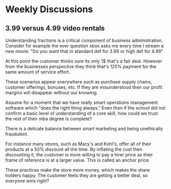 # Weekly Discussions

## 3.99 versus 4.99 video rentals

Understanding fractions is a critical component of business administration. Consider for example the ever question xbox asks me every time I stream a new movie: "Do you want that in standard def for 3.99 or high def for 4.99"

At this point the customer thinks sure its only 1$ that's a fair deal. However from the businesses perspective they think that's 125% payment for the same amount of service effort.

These scenarios appear everywhere such as purchase supply chains, customer offerings, bonuses, etc. If they are misunderstood then our profit margins will disappear without our knowing.

Assume for a moment that we have really smart operations management software which "does the right thing always." Even then if the school did not confirm a basic level of understanding of a core skill, how could we trust the rest of their mba degree is complete?

There is a delicate balance between smart marketing and being unethically fraudulent.

For instance many stores, such as Macy's and Kohl's, offer all of their products at a 50% discount all the time. By inflating the cost then discounting it, the customer is more willing to pay a hirer price as their frame of reference is at a larger value. This is called an anchor price.

These practices make the store more money, which makes the share holders happy. The customer feels they are getting a better deal, so everyone wins right?
